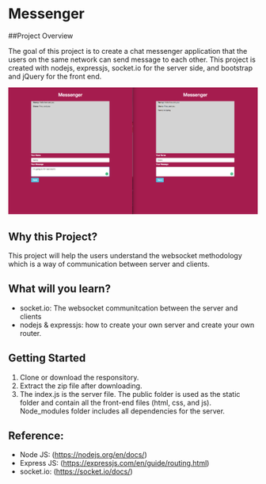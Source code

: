 
# Messenger

##Project Overview

The goal of this project is to create a chat messenger application that the users on the same network can send message to each other. This project is created with nodejs, expressjs, socket.io for the server side, and bootstrap and jQuery for the front end.


![Alt text](https://github.com/TViPE/chat-messenger/blob/master/public/img/screenshot_01.png)

## Why this Project?

This project will help the users understand the websocket methodology which is a way of communication between server and clients.

## What will you learn?
- socket.io: The websocket communitcation between the server and clients
- nodejs & expressjs: how to create your own server and create your own router.


## Getting Started
1. Clone or download the responsitory.
2. Extract the zip file after downloading.
3. The index.js is the server file. The public folder is used as the static folder and contain all the front-end files (html, css, and js). Node_modules folder includes all dependencies for the server.

## Reference:
- Node JS: (https://nodejs.org/en/docs/)
- Express JS: (https://expressjs.com/en/guide/routing.html)
- socket.io: (https://socket.io/docs/)

